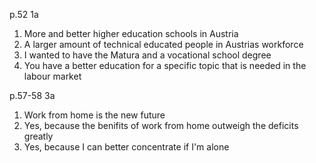 p.52 1a
1. More and better higher education schools in Austria
2. A larger amount of technical educated people in Austrias workforce
3. I wanted to have the Matura and a vocational school degree
4. You have a better education for a specific topic that is needed in the labour market

p.57-58
3a
1. Work from home is the new future
2. Yes, because the benifits of work from home outweigh the deficits greatly
3. Yes, because I can better concentrate if I'm alone
